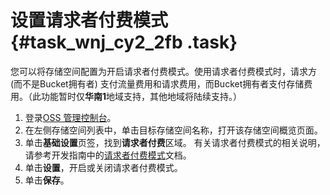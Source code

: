 # 设置请求者付费模式 {#task_wnj_cy2_2fb .task}

您可以将存储空间配置为开启请求者付费模式。使用请求者付费模式时，请求方 \(而不是Bucket拥有者\) 支付流量费用和请求费用，而Bucket拥有者支付存储费用。（此功能暂时仅**华南1**地域支持，其他地域将陆续支持。）

1.  登录[OSS 管理控制台](https://oss.console.aliyun.com/)。 
2.  在左侧存储空间列表中，单击目标存储空间名称，打开该存储空间概览页面。 
3.  单击**基础设置**页签，找到**请求者付费**区域。 有关请求者付费模式的相关说明，请参考开发指南中的[请求者付费模式](../../../../../intl.zh-CN/开发指南/存储空间（Bucket）/请求者付费模式.md#)文档。
4.  单击**设置**，开启或关闭请求者付费模式。 
5.  单击**保存**。 

